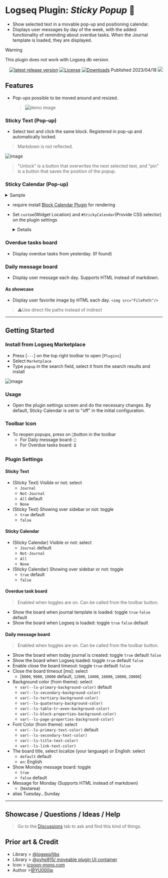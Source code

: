 # Logseq Plugin: *Sticky Popup* 📍

- Show selected text in a movable pop-up and positioning calendar.
- Displays user messages by day of the week, with the added functionality of reminding about overdue tasks. When the Journal template is loaded, they are displayed. 

> [!WARNING]
This plugin does not work with Logseq db version.

<div align="right">

[![latest release version](https://img.shields.io/github/v/release/YU000jp/logseq-plugin-sticky-popup)](https://github.com/YU000jp/logseq-plugin-sticky-popup/releases)
[![License](https://img.shields.io/github/license/YU000jp/logseq-plugin-sticky-popup?color=blue)](https://github.com/YU000jp/logseq-plugin-sticky-popup/LICENSE)
[![Downloads](https://img.shields.io/github/downloads/YU000jp/logseq-plugin-sticky-popup/total.svg)](https://github.com/YU000jp/logseq-plugin-sticky-popup/releases) Published 2023/04/18 <a href="https://www.buymeacoffee.com/yu000japan"><img src="https://img.buymeacoffee.com/button-api/?text=Buy me a pizza&emoji=🍕&slug=yu000japan&button_colour=FFDD00&font_colour=000000&font_family=Poppins&outline_colour=000000&coffee_colour=ffffff" /></a>
</div>

## Features

- Pop-ups possible to be moved around and resized.

  > ![demo image](https://user-images.githubusercontent.com/111847207/232673738-4e21395a-b04b-4baf-82cc-c5ff2748bbce.gif)

### Sticky Text (Pop-up)

- Select text and click the same block. Registered in pop-up and automatically locked.

> Markdown is not reflected.

![image](https://user-images.githubusercontent.com/111847207/233500354-a9302519-a0ee-4d0c-b9b9-0b7ffe4bd24e.png)

   > "Unlock" is a button that overwrites the next selected text, and "pin" is a button that saves the position of the popup.

### Sticky Calendar (Pop-up)

<details><summary>Sample</summary>
  
![image](https://user-images.githubusercontent.com/111847207/233500548-4c46d364-5b48-4f23-bf72-1cc6be96e0d2.png)

</details>

- require install [Block Calendar Plugin](https://github.com/vipzhicheng/logseq-plugin-block-calendar) for rendering

- Set `custom`(Widget Location) and `#StickyCalendar`(Provide CSS selector) on the plugin settings

  <details><ummary></summary>
  
  <img src="https://user-images.githubusercontent.com/111847207/232676143-c895a94d-c78e-4c85-8ba1-2cf863813957.png"/>
  
  >Settings of Block Calendar plugin
  
</details>

### Overdue tasks board

- Display overdue tasks from yesterday. (If found)

### Daily message board

- Display user message each day. Supports HTML instead of markdown.

#### As showcase

- Display user favorite image by HTML each day. `<img src="FilePath"/>`
> ⚠️Use direct file paths instead of indirect

---

## Getting Started

### Install from Logseq Marketplace

- Press [`---`] on the top right toolbar to open [`Plugins`]
- Select `Marketplace`
- Type `popup` in the search field, select it from the search results and install

![image](https://user-images.githubusercontent.com/111847207/232879519-8376669d-3f20-4b28-b0cc-6993c25140b7.png)

### Usage

- Open the plugin settings screen and do the necessary changes. By default, Sticky Calendar is set to "off" in the initial configuration.

### Toolbar Icon

- To reopen popups, press on `📌`button in the toolbar
  - For Daily message board: `💬`
  - For Overdue tasks board: `⏳`

### Plugin Settings

#### Sticky Text

- (Sticky Text) Visible or not: select
  - `Journal`
  - `Not-Journal`
  - `All` default
  - `None`
- (Sticky Text) Showing over sidebar or not: toggle
  - `true` default
  - `false`

#### Sticky Calendar

- (Sticky Calendar) Visible or not: select
  - `Journal` default
  - `Not-Journal`
  - `All`
  - `None`
- (Sticky Calendar) Showing over sidebar or not: toggle
  - `true` default
  - `false`

#### Overdue task board

> Enabled when toggles are on. Can be called from the toolbar button.
- Show the board when journal template is loaded: toggle
  `true`
  `false` default
- Show the board when Logseq is loaded: toggle
  `true`
  `false` default

#### Daily message board

> Enabled when toggles are on. Can be called from the toolbar button.
- Show the board when today journal is created: toggle
  `true` default
  `false`
- Show the board when Logseq loaded: toggle
  `true` default
  `false`
- Enable close the board timeout: toggle
  `true` default
  `false`
- Close the board timeout [ms]: select
  - [`8000`, `9000`, `10000` default, `12000`, `14000`, `16000`, `18000`, `20000`]
- Background color (from theme): select
  - `var(--ls-primary-background-color)` default
  - `var(--ls-secondary-background-color)`
  - `var(--ls-tertiary-background-color)`
  - `var(--ls-quaternary-background-color)`
  - `var(--ls-table-tr-even-background-color)`
  - `var(--ls-block-properties-background-color)`
  - `var(--ls-page-properties-background-color)`
- Font Color (from theme): select
  - `var(--ls-primary-text-color)` default
  - `var(--ls-secondary-text-color)`
  - `var(--ls-title-text-color)`
  - `var(--ls-link-text-color)`
- The board title, select localize (your language) or English: select
  - `default` default
  - `en`: English
- Show Monday message board: toggle
  - `true`
  - `false` default
- Message for Monday (Supports HTML instead of markdown)
  - (textarea)
- alias Tuesday...Sunday

---

## Showcase / Questions / Ideas / Help

> Go to the [Discussions](https://github.com/YU000jp/logseq-plugin-sticky-popup/discussions) tab to ask and find this kind of things.

## Prior art & Credit

- Library > [@logseq/libs](https://logseq.github.io/plugins/)
- Library > [@xyhp915/ moveable plugin UI container](https://github.com/logseq/logseq/pull/3045)
- Icon > [icooon-mono.com](https://icooon-mono.com/)
- Author >[@YU000jp](https://github.com/YU000jp)
